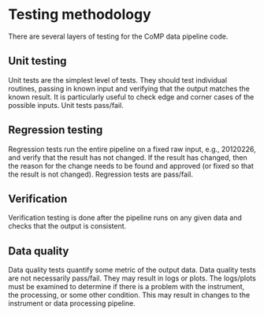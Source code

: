 # Testing methodology

There are several layers of testing for the CoMP data pipeline code.


## Unit testing

Unit tests are the simplest level of tests. They should test individual routines, passing in known input and verifying that the output matches the known result. It is particularly useful to check edge and corner cases of the possible inputs. Unit tests pass/fail.


## Regression testing

Regression tests run the entire pipeline on a fixed raw input, e.g., 20120226, and verify that the result has not changed. If the result has changed, then the reason for the change needs to be found and approved (or fixed so that the result is not changed). Regression tests are pass/fail.


## Verification

Verification testing is done after the pipeline runs on any given data and checks that the output is consistent.


## Data quality

Data quality tests quantify some metric of the output data. Data quality tests are not necessarily pass/fail. They may result in logs or plots. The logs/plots must be examined to determine if there is a problem with the instrument, the processing, or some other condition. This may result in changes to the instrument or data processing pipeline.
